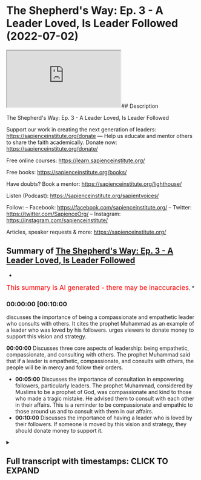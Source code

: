 # The Shepherd's Way: Ep. 3 - A Leader Loved, Is Leader Followed (2022-07-02)

<iframe loading='lazy' allow='autoplay' src='https://www.youtube.com/embed/3q47FdX6cDc'></iframe>## Description

The Shepherd's Way: Ep. 3 - A Leader Loved, Is Leader Followed

Support our work in creating the next generation of leaders:
<https://sapienceinstitute.org/donate>
—
Help us educate and mentor others to share the faith academically.
Donate now: <https://sapienceinstitute.org/donate/>

Free online courses: <https://learn.sapienceinstitute.org/>

Free books: <https://sapienceinstitute.org/books/>

Have doubts? Book a mentor: <https://sapienceinstitute.org/lighthouse/>

Listen (Podcast): <https://sapienceinstitute.org/sapientvoices/>

Follow:
– Facebook: <https://facebook.com/sapienceinstitute.org/>
– Twitter: <https://twitter.com/SapienceOrg/>
– Instagram: <https://instagram.com/sapienceinstitute/>

Articles, speaker requests & more: <https://sapienceinstitute.org/>

## Summary of [The Shepherd's Way: Ep. 3 - A Leader Loved, Is Leader Followed](https://www.youtube.com/watch?v=3q47FdX6cDc)

*

<span style="color:red; font-size:125%">This summary is AI generated - there may be inaccuracies</span>. \*

### <a onclick="modifyYTiframeseektime('600')">00:00:00 \[00:10:00</a>

discusses the importance of being a compassionate and empathetic leader who consults with others. It cites the prophet Muhammad as an example of a leader who was loved by his followers.  urges viewers to donate money to support this vision and strategy.

**<a onclick="modifyYTiframeseektime('0')">00:00:00</a>** Discusses three core aspects of leadership: being empathetic, compassionate, and consulting with others. The prophet Muhammad said that if a leader is empathetic, compassionate, and consults with others, the people will be in mercy and follow their orders.

*   **<a onclick="modifyYTiframeseektime('300')">00:05:00</a>** Discusses the importance of consultation in empowering followers, particularly leaders. The prophet Muhammad, considered by Muslims to be a prophet of God, was compassionate and kind to those who made a tragic mistake. He advised them to consult with each other in their affairs. This is a reminder to be compassionate and empathic to those around us and to consult with them in our affairs.
*   **<a onclick="modifyYTiframeseektime('600')">00:10:00</a>** Discusses the importance of having a leader who is loved by their followers. If someone is moved by this vision and strategy, they should donate money to support it.

<details><summary><h2>Full transcript with timestamps: CLICK TO EXPAND</h2></summary>

<a onclick="modifyYTiframeseektime('14)')">0:00:14 and sisters and friends</a> <a onclick="modifyYTiframeseektime('16)')">0:00:16 and welcome to the third episode</a> <a onclick="modifyYTiframeseektime('19)')">0:00:19 of our hija series the shepherd's way</a> <a onclick="modifyYTiframeseektime('23)')">0:00:23 now the third timeless leadership lesson</a> <a onclick="modifyYTiframeseektime('26)')">0:00:26 brothers and sisters is</a> <a onclick="modifyYTiframeseektime('27)')">0:00:27 a leader loved is a leader followed</a> <a onclick="modifyYTiframeseektime('31)')">0:00:31 the prophet sallallahu alaihi wasallam</a> <a onclick="modifyYTiframeseektime('34)')">0:00:34 said</a> <a onclick="modifyYTiframeseektime('35)')">0:00:35 the best of your leaders are those whom</a> <a onclick="modifyYTiframeseektime('37)')">0:00:37 you love</a> <a onclick="modifyYTiframeseektime('38)')">0:00:38 and who love you</a> <a onclick="modifyYTiframeseektime('40)')">0:00:40 and who invoke allah's blessings upon</a> <a onclick="modifyYTiframeseektime('42)')">0:00:42 you and you invoke his blessings upon</a> <a onclick="modifyYTiframeseektime('45)')">0:00:45 them and this is an authentic hadith</a> <a onclick="modifyYTiframeseektime('48)')">0:00:48 narrated by muslim</a> <a onclick="modifyYTiframeseektime('51)')">0:00:51 now</a> <a onclick="modifyYTiframeseektime('52)')">0:00:52 given that's a reality</a> <a onclick="modifyYTiframeseektime('54)')">0:00:54 we should ask ourselves the following</a> <a onclick="modifyYTiframeseektime('56)')">0:00:56 question</a> <a onclick="modifyYTiframeseektime('57)')">0:00:57 how do we become leaders</a> <a onclick="modifyYTiframeseektime('61)')">0:01:01 that are loved</a> <a onclick="modifyYTiframeseektime('63)')">0:01:03 there are three things that we have to</a> <a onclick="modifyYTiframeseektime('65)')">0:01:05 internalize adopt and actualize</a> <a onclick="modifyYTiframeseektime('68)')">0:01:08 number one</a> <a onclick="modifyYTiframeseektime('70)')">0:01:10 we need to be empathic number two we</a> <a onclick="modifyYTiframeseektime('73)')">0:01:13 need to be compassionate and committed</a> <a onclick="modifyYTiframeseektime('75)')">0:01:15 to people's well-being</a> <a onclick="modifyYTiframeseektime('77)')">0:01:17 number three</a> <a onclick="modifyYTiframeseektime('78)')">0:01:18 we need to consult people in our affairs</a> <a onclick="modifyYTiframeseektime('81)')">0:01:21 so what does it mean to be empathic</a> <a onclick="modifyYTiframeseektime('83)')">0:01:23 brothers and sisters it means we have to</a> <a onclick="modifyYTiframeseektime('85)')">0:01:25 seek people's context we have to</a> <a onclick="modifyYTiframeseektime('88)')">0:01:28 imaginatively</a> <a onclick="modifyYTiframeseektime('89)')">0:01:29 feel what they feel</a> <a onclick="modifyYTiframeseektime('91)')">0:01:31 this is extremely important when it</a> <a onclick="modifyYTiframeseektime('94)')">0:01:34 comes to engaging with team members or</a> <a onclick="modifyYTiframeseektime('97)')">0:01:37 other human beings</a> <a onclick="modifyYTiframeseektime('99)')">0:01:39 because it allows us</a> <a onclick="modifyYTiframeseektime('101)')">0:01:41 to be in the right space to be able to</a> <a onclick="modifyYTiframeseektime('103)')">0:01:43 connect with people</a> <a onclick="modifyYTiframeseektime('105)')">0:01:45 because we're seeking the context and we</a> <a onclick="modifyYTiframeseektime('108)')">0:01:48 are imaginatively trying to fill what</a> <a onclick="modifyYTiframeseektime('109)')">0:01:49 they're feeling in other words we are</a> <a onclick="modifyYTiframeseektime('111)')">0:01:51 taking our shoes off putting on their</a> <a onclick="modifyYTiframeseektime('113)')">0:01:53 shoes</a> <a onclick="modifyYTiframeseektime('114)')">0:01:54 and walking a few steps</a> <a onclick="modifyYTiframeseektime('117)')">0:01:57 and the reason this is very important</a> <a onclick="modifyYTiframeseektime('118)')">0:01:58 because once you understand people's</a> <a onclick="modifyYTiframeseektime('120)')">0:02:00 context once you understand people's</a> <a onclick="modifyYTiframeseektime('122)')">0:02:02 feelings</a> <a onclick="modifyYTiframeseektime('123)')">0:02:03 once you understand people's</a> <a onclick="modifyYTiframeseektime('125)')">0:02:05 intellectual social spiritual and</a> <a onclick="modifyYTiframeseektime('129)')">0:02:09 emotional context the way you relate to</a> <a onclick="modifyYTiframeseektime('131)')">0:02:11 them will be</a> <a onclick="modifyYTiframeseektime('132)')">0:02:12 profound because you'll be relating to</a> <a onclick="modifyYTiframeseektime('134)')">0:02:14 who they are</a> <a onclick="modifyYTiframeseektime('136)')">0:02:16 as they are</a> <a onclick="modifyYTiframeseektime('137)')">0:02:17 and you won't be relating to</a> <a onclick="modifyYTiframeseektime('139)')">0:02:19 your own judgments</a> <a onclick="modifyYTiframeseektime('141)')">0:02:21 of who they are this is extremely</a> <a onclick="modifyYTiframeseektime('143)')">0:02:23 important with regards to developing</a> <a onclick="modifyYTiframeseektime('145)')">0:02:25 empathy and establishing profound</a> <a onclick="modifyYTiframeseektime('148)')">0:02:28 relationships brothers and sisters so</a> <a onclick="modifyYTiframeseektime('149)')">0:02:29 what does it mean to be compassionate</a> <a onclick="modifyYTiframeseektime('151)')">0:02:31 and committed to people's well-being</a> <a onclick="modifyYTiframeseektime('154)')">0:02:34 well brothers and sisters the prophet</a> <a onclick="modifyYTiframeseektime('155)')">0:02:35 sallallahu alaihi wasallam said</a> <a onclick="modifyYTiframeseektime('162)')">0:02:42 you won't truly believe unless you love</a> <a onclick="modifyYTiframeseektime('164)')">0:02:44 for your brother what you love for</a> <a onclick="modifyYTiframeseektime('165)')">0:02:45 yourself and this hadith is in the</a> <a onclick="modifyYTiframeseektime('167)')">0:02:47 famous collection</a> <a onclick="modifyYTiframeseektime('169)')">0:02:49 of the 40 a hadith of anawi the arabin</a> <a onclick="modifyYTiframeseektime('173)')">0:02:53 of annababi and and never we comments on</a> <a onclick="modifyYTiframeseektime('175)')">0:02:55 this hadith and he says that this</a> <a onclick="modifyYTiframeseektime('177)')">0:02:57 basically means that you want goodness</a> <a onclick="modifyYTiframeseektime('179)')">0:02:59 and guidance for your brother and for</a> <a onclick="modifyYTiframeseektime('181)')">0:03:01 your brother in humanity interestingly</a> <a onclick="modifyYTiframeseektime('184)')">0:03:04 this is reflected in another hadith that</a> <a onclick="modifyYTiframeseektime('186)')">0:03:06 is narrated by bukhari and you could</a> <a onclick="modifyYTiframeseektime('188)')">0:03:08 find it in</a> <a onclick="modifyYTiframeseektime('190)')">0:03:10 where the prophet sallallahu alaihi</a> <a onclick="modifyYTiframeseektime('191)')">0:03:11 wasallam said</a> <a onclick="modifyYTiframeseektime('192)')">0:03:12 love for the people love for humanity we</a> <a onclick="modifyYTiframeseektime('196)')">0:03:16 love for yourself and the arabic is</a> <a onclick="modifyYTiframeseektime('199)')">0:03:19 it's not</a> <a onclick="modifyYTiframeseektime('200)')">0:03:20 like the other hadith it is</a> <a onclick="modifyYTiframeseektime('202)')">0:03:22 for the people for humanity</a> <a onclick="modifyYTiframeseektime('205)')">0:03:25 so the prophet sallallahu alaihi</a> <a onclick="modifyYTiframeseektime('207)')">0:03:27 wasallam is basically telling us that we</a> <a onclick="modifyYTiframeseektime('208)')">0:03:28 must love for others what we love for</a> <a onclick="modifyYTiframeseektime('210)')">0:03:30 ourselves and in the context of the</a> <a onclick="modifyYTiframeseektime('212)')">0:03:32 classical understanding in other words</a> <a onclick="modifyYTiframeseektime('215)')">0:03:35 the understanding of anawi and also the</a> <a onclick="modifyYTiframeseektime('217)')">0:03:37 scholar ibin</a> <a onclick="modifyYTiframeseektime('220)')">0:03:40 they basically said that we must be</a> <a onclick="modifyYTiframeseektime('222)')">0:03:42 committed to the well-being of other</a> <a onclick="modifyYTiframeseektime('223)')">0:03:43 people in other words we want goodness</a> <a onclick="modifyYTiframeseektime('225)')">0:03:45 for people and guidance for people</a> <a onclick="modifyYTiframeseektime('228)')">0:03:48 this is extremely important brothers and</a> <a onclick="modifyYTiframeseektime('230)')">0:03:50 sisters</a> <a onclick="modifyYTiframeseektime('231)')">0:03:51 we must ooze this</a> <a onclick="modifyYTiframeseektime('233)')">0:03:53 it must manifest in our way of being</a> <a onclick="modifyYTiframeseektime('235)')">0:03:55 that we are sincere</a> <a onclick="modifyYTiframeseektime('238)')">0:03:58 in our commitment to the well-being of</a> <a onclick="modifyYTiframeseektime('240)')">0:04:00 the people that we're leading that we</a> <a onclick="modifyYTiframeseektime('242)')">0:04:02 want true goodness for them and true</a> <a onclick="modifyYTiframeseektime('244)')">0:04:04 guidance for them and from this</a> <a onclick="modifyYTiframeseektime('246)')">0:04:06 perspective we could also develop a</a> <a onclick="modifyYTiframeseektime('248)')">0:04:08 principle which is an islamic principle</a> <a onclick="modifyYTiframeseektime('251)')">0:04:11 in actual fact it's a</a> <a onclick="modifyYTiframeseektime('253)')">0:04:13 moral principle in islam which is</a> <a onclick="modifyYTiframeseektime('255)')">0:04:15 it is better to er in mercy</a> <a onclick="modifyYTiframeseektime('259)')">0:04:19 than it is to er in harshness the</a> <a onclick="modifyYTiframeseektime('261)')">0:04:21 default position should be mercy</a> <a onclick="modifyYTiframeseektime('263)')">0:04:23 and the thing that you fall back on all</a> <a onclick="modifyYTiframeseektime('266)')">0:04:26 the time is the merciful and</a> <a onclick="modifyYTiframeseektime('268)')">0:04:28 compassionate approach</a> <a onclick="modifyYTiframeseektime('270)')">0:04:30 so what does it mean to consult brothers</a> <a onclick="modifyYTiframeseektime('272)')">0:04:32 and sisters</a> <a onclick="modifyYTiframeseektime('273)')">0:04:33 there's a beautiful verse in the quran</a> <a onclick="modifyYTiframeseektime('275)')">0:04:35 in chapter 3 verse 159</a> <a onclick="modifyYTiframeseektime('278)')">0:04:38 that summarizes the compassionate and</a> <a onclick="modifyYTiframeseektime('280)')">0:04:40 soft-hearted nature of the prophet</a> <a onclick="modifyYTiframeseektime('282)')">0:04:42 sallallahu alaihi wasallam but also his</a> <a onclick="modifyYTiframeseektime('285)')">0:04:45 leadership style with regards to</a> <a onclick="modifyYTiframeseektime('287)')">0:04:47 consultation</a> <a onclick="modifyYTiframeseektime('289)')">0:04:49 allah subhanahu wa ta'ala says it is out</a> <a onclick="modifyYTiframeseektime('292)')">0:04:52 of allah's mercy that you o prophet</a> <a onclick="modifyYTiframeseektime('295)')">0:04:55 have been lenient with them had you been</a> <a onclick="modifyYTiframeseektime('297)')">0:04:57 cruel or hard-hearted they would have</a> <a onclick="modifyYTiframeseektime('300)')">0:05:00 certainly abandoned you so pardon them</a> <a onclick="modifyYTiframeseektime('303)')">0:05:03 ask allah's forgiveness for them and</a> <a onclick="modifyYTiframeseektime('305)')">0:05:05 consult with them in conducting matters</a> <a onclick="modifyYTiframeseektime('308)')">0:05:08 once you make a decision put your trust</a> <a onclick="modifyYTiframeseektime('310)')">0:05:10 in allah surely allah loves those who</a> <a onclick="modifyYTiframeseektime('314)')">0:05:14 trust in him</a> <a onclick="modifyYTiframeseektime('315)')">0:05:15 this is</a> <a onclick="modifyYTiframeseektime('316)')">0:05:16 an extremely beautiful verse especially</a> <a onclick="modifyYTiframeseektime('319)')">0:05:19 if you understand the context because</a> <a onclick="modifyYTiframeseektime('321)')">0:05:21 the context of this verse</a> <a onclick="modifyYTiframeseektime('323)')">0:05:23 is in the context of the aftermath of</a> <a onclick="modifyYTiframeseektime('326)')">0:05:26 the battle of ahud what was the battle</a> <a onclick="modifyYTiframeseektime('328)')">0:05:28 of uhud brothers and sisters the battle</a> <a onclick="modifyYTiframeseektime('331)')">0:05:31 of ahud was a perceived loss</a> <a onclick="modifyYTiframeseektime('335)')">0:05:35 because of a tragic mistake of some of</a> <a onclick="modifyYTiframeseektime('338)')">0:05:38 the companions that they didn't listen</a> <a onclick="modifyYTiframeseektime('340)')">0:05:40 to the prophet sallallahu alaihi who</a> <a onclick="modifyYTiframeseektime('342)')">0:05:42 would send them properly</a> <a onclick="modifyYTiframeseektime('344)')">0:05:44 and this is not any old mistake it's not</a> <a onclick="modifyYTiframeseektime('347)')">0:05:47 coming to work late or not fulfilling</a> <a onclick="modifyYTiframeseektime('349)')">0:05:49 this month's targets it was a tragic</a> <a onclick="modifyYTiframeseektime('352)')">0:05:52 mistake that led to the injury of the</a> <a onclick="modifyYTiframeseektime('354)')">0:05:54 prophet sallallahu alaihi wasallam and</a> <a onclick="modifyYTiframeseektime('357)')">0:05:57 also the death of hamza</a> <a onclick="modifyYTiframeseektime('360)')">0:06:00 his beloved uncle</a> <a onclick="modifyYTiframeseektime('363)')">0:06:03 and oversee</a> <a onclick="modifyYTiframeseektime('364)')">0:06:04 to the death of sahaba</a> <a onclick="modifyYTiframeseektime('368)')">0:06:08 and in this context the prophet</a> <a onclick="modifyYTiframeseektime('371)')">0:06:11 sallallahu alaihi wasallam</a> <a onclick="modifyYTiframeseektime('374)')">0:06:14 was soft and kind to those who made that</a> <a onclick="modifyYTiframeseektime('378)')">0:06:18 tragic mistake</a> <a onclick="modifyYTiframeseektime('380)')">0:06:20 look at the compassion of the prophet</a> <a onclick="modifyYTiframeseektime('382)')">0:06:22 salallahu alaihi wasallam how many</a> <a onclick="modifyYTiframeseektime('385)')">0:06:25 leaders</a> <a onclick="modifyYTiframeseektime('386)')">0:06:26 tell off their followers or their people</a> <a onclick="modifyYTiframeseektime('389)')">0:06:29 when they don't fulfill certain targets</a> <a onclick="modifyYTiframeseektime('392)')">0:06:32 but what happened at the battle of uhud</a> <a onclick="modifyYTiframeseektime('394)')">0:06:34 is far worse</a> <a onclick="modifyYTiframeseektime('396)')">0:06:36 and look at the soft-hearted nature of</a> <a onclick="modifyYTiframeseektime('398)')">0:06:38 our beloved prophet sallallahu alaihi he</a> <a onclick="modifyYTiframeseektime('400)')">0:06:40 will send them</a> <a onclick="modifyYTiframeseektime('401)')">0:06:41 not only that</a> <a onclick="modifyYTiframeseektime('402)')">0:06:42 allah tells him to forgive them</a> <a onclick="modifyYTiframeseektime('406)')">0:06:46 and allah tells the prophet sallallahu</a> <a onclick="modifyYTiframeseektime('408)')">0:06:48 alaihi wasallam</a> <a onclick="modifyYTiframeseektime('410)')">0:06:50 to ask allah for their forgiveness</a> <a onclick="modifyYTiframeseektime('414)')">0:06:54 not only that</a> <a onclick="modifyYTiframeseektime('415)')">0:06:55 allah tells the prophet sallallahu</a> <a onclick="modifyYTiframeseektime('417)')">0:06:57 alaihi wasallam</a> <a onclick="modifyYTiframeseektime('419)')">0:06:59 to consult them</a> <a onclick="modifyYTiframeseektime('422)')">0:07:02 in his affairs</a> <a onclick="modifyYTiframeseektime('424)')">0:07:04 think about how important consultation</a> <a onclick="modifyYTiframeseektime('427)')">0:07:07 is</a> <a onclick="modifyYTiframeseektime('427)')">0:07:07 to the degree that allah advises the</a> <a onclick="modifyYTiframeseektime('430)')">0:07:10 prophet sallallahu alaihi wasallam to</a> <a onclick="modifyYTiframeseektime('433)')">0:07:13 consult</a> <a onclick="modifyYTiframeseektime('434)')">0:07:14 the sahaba in his affairs even though</a> <a onclick="modifyYTiframeseektime('437)')">0:07:17 there was a tragic mistake</a> <a onclick="modifyYTiframeseektime('440)')">0:07:20 which shows the importance of</a> <a onclick="modifyYTiframeseektime('441)')">0:07:21 consultation in empowering</a> <a onclick="modifyYTiframeseektime('445)')">0:07:25 your followers</a> <a onclick="modifyYTiframeseektime('448)')">0:07:28 so brothers and sisters consultation is</a> <a onclick="modifyYTiframeseektime('451)')">0:07:31 so significant</a> <a onclick="modifyYTiframeseektime('453)')">0:07:33 the reason consultation is significant</a> <a onclick="modifyYTiframeseektime('455)')">0:07:35 is because</a> <a onclick="modifyYTiframeseektime('456)')">0:07:36 from our perspective obviously the</a> <a onclick="modifyYTiframeseektime('458)')">0:07:38 prophet salallahu had divine guidance</a> <a onclick="modifyYTiframeseektime('461)')">0:07:41 but from our perspective</a> <a onclick="modifyYTiframeseektime('463)')">0:07:43 we don't have knowledge of everything we</a> <a onclick="modifyYTiframeseektime('466)')">0:07:46 have blind spots</a> <a onclick="modifyYTiframeseektime('468)')">0:07:48 from our perspective brothers and</a> <a onclick="modifyYTiframeseektime('469)')">0:07:49 sisters we need experts or we need other</a> <a onclick="modifyYTiframeseektime('472)')">0:07:52 people's perspectives so they could give</a> <a onclick="modifyYTiframeseektime('474)')">0:07:54 us different ways of seeing the same</a> <a onclick="modifyYTiframeseektime('476)')">0:07:56 thing in order for us to have a complete</a> <a onclick="modifyYTiframeseektime('479)')">0:07:59 picture or to be able to make the right</a> <a onclick="modifyYTiframeseektime('481)')">0:08:01 decisions</a> <a onclick="modifyYTiframeseektime('482)')">0:08:02 and consultation is so important that</a> <a onclick="modifyYTiframeseektime('485)')">0:08:05 it's throughout our tradition brothers</a> <a onclick="modifyYTiframeseektime('487)')">0:08:07 and sisters</a> <a onclick="modifyYTiframeseektime('488)')">0:08:08 for example in a hadith narrated by</a> <a onclick="modifyYTiframeseektime('490)')">0:08:10 tiramidi the prophet</a> <a onclick="modifyYTiframeseektime('492)')">0:08:12 salallahu said one who is consulted is</a> <a onclick="modifyYTiframeseektime('496)')">0:08:16 in a position of trust and the</a> <a onclick="modifyYTiframeseektime('497)')">0:08:17 importance of consultation brothers and</a> <a onclick="modifyYTiframeseektime('499)')">0:08:19 sisters is further mentioned in the</a> <a onclick="modifyYTiframeseektime('501)')">0:08:21 quran in chapter 42 verse 38</a> <a onclick="modifyYTiframeseektime('505)')">0:08:25 when allah says</a> <a onclick="modifyYTiframeseektime('506)')">0:08:26 who respond to the lord establish prayer</a> <a onclick="modifyYTiframeseektime('510)')">0:08:30 conduct their affairs by mutual</a> <a onclick="modifyYTiframeseektime('512)')">0:08:32 consultation and donate from what we</a> <a onclick="modifyYTiframeseektime('515)')">0:08:35 have provided them and this is in the</a> <a onclick="modifyYTiframeseektime('517)')">0:08:37 context of</a> <a onclick="modifyYTiframeseektime('519)')">0:08:39 allah saying that what is with the light</a> <a onclick="modifyYTiframeseektime('521)')">0:08:41 is far better because in the previous</a> <a onclick="modifyYTiframeseektime('523)')">0:08:43 verse not verse 37 but verse 36 allah</a> <a onclick="modifyYTiframeseektime('526)')">0:08:46 says but what is with allah is far</a> <a onclick="modifyYTiframeseektime('529)')">0:08:49 better and more lasting for those who</a> <a onclick="modifyYTiframeseektime('531)')">0:08:51 believe and put their trust in their</a> <a onclick="modifyYTiframeseektime('533)')">0:08:53 lord so if you want this long-lasting</a> <a onclick="modifyYTiframeseektime('535)')">0:08:55 reward if you believe and put your trust</a> <a onclick="modifyYTiframeseektime('538)')">0:08:58 in your lord then as verse 38 says</a> <a onclick="modifyYTiframeseektime('542)')">0:09:02 conduct the affairs by mutual</a> <a onclick="modifyYTiframeseektime('544)')">0:09:04 consultation in other words you need to</a> <a onclick="modifyYTiframeseektime('546)')">0:09:06 engage in consultation</a> <a onclick="modifyYTiframeseektime('548)')">0:09:08 so brothers and sisters if you want to</a> <a onclick="modifyYTiframeseektime('550)')">0:09:10 be a leader that is loved then you need</a> <a onclick="modifyYTiframeseektime('552)')">0:09:12 to be empathic</a> <a onclick="modifyYTiframeseektime('554)')">0:09:14 be compassionate and committed to</a> <a onclick="modifyYTiframeseektime('555)')">0:09:15 people's well-being and consult them in</a> <a onclick="modifyYTiframeseektime('559)')">0:09:19 your affairs in the affairs of the team</a> <a onclick="modifyYTiframeseektime('561)')">0:09:21 of the group or the organization</a> <a onclick="modifyYTiframeseektime('564)')">0:09:24 so this is the end of episode three</a> <a onclick="modifyYTiframeseektime('566)')">0:09:26 brothers and sisters but just to remind</a> <a onclick="modifyYTiframeseektime('568)')">0:09:28 you again</a> <a onclick="modifyYTiframeseektime('569)')">0:09:29 we are experiencing the blessed days of</a> <a onclick="modifyYTiframeseektime('571)')">0:09:31 dulhija and as you know we've said this</a> <a onclick="modifyYTiframeseektime('573)')">0:09:33 before that the deeds performed in these</a> <a onclick="modifyYTiframeseektime('576)')">0:09:36 blessed days are more rewardable than</a> <a onclick="modifyYTiframeseektime('579)')">0:09:39 deeds performed during the days of</a> <a onclick="modifyYTiframeseektime('581)')">0:09:41 ramadan so brothers and sisters we ask</a> <a onclick="modifyYTiframeseektime('584)')">0:09:44 you to support sapience institute this</a> <a onclick="modifyYTiframeseektime('588)')">0:09:48 organization that sees a world where</a> <a onclick="modifyYTiframeseektime('591)')">0:09:51 everybody receives the message of islam</a> <a onclick="modifyYTiframeseektime('594)')">0:09:54 and the way we want to achieve that is</a> <a onclick="modifyYTiframeseektime('596)')">0:09:56 by</a> <a onclick="modifyYTiframeseektime('597)')">0:09:57 focusing on people developing and</a> <a onclick="modifyYTiframeseektime('599)')">0:09:59 empowering them to be able to share</a> <a onclick="modifyYTiframeseektime('601)')">0:10:01 islam academically and intellectually if</a> <a onclick="modifyYTiframeseektime('605)')">0:10:05 you're touched moved and inspired by</a> <a onclick="modifyYTiframeseektime('608)')">0:10:08 this vision and strategy then please</a> <a onclick="modifyYTiframeseektime('610)')">0:10:10 donate now go to the button or the link</a> <a onclick="modifyYTiframeseektime('614)')">0:10:14 below</a> <a onclick="modifyYTiframeseektime('615)')">0:10:15 and donate a generous donation brothers</a> <a onclick="modifyYTiframeseektime('618)')">0:10:18 and sisters assalamu alaikum</a> <a onclick="modifyYTiframeseektime('619)')">0:10:19 warahmatullahi</a>

</details>
